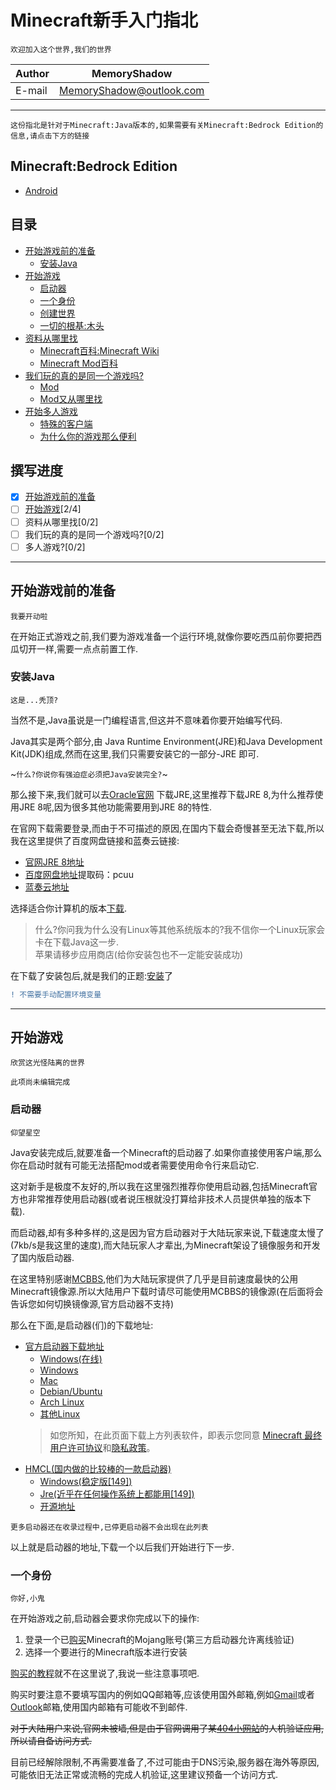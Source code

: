 # Minecraft新手入门指北

`欢迎加入这个世界,我们的世界`

|Author|MemoryShadow|
|---|---
|E-mail|MemoryShadow@outlook.com

****

`这份指北是针对于Minecraft:Java版本的,如果需要有关Minecraft:Bedrock Edition的信息,请点击下方的链接`

## Minecraft:Bedrock Edition

* [Android](http://mc.oi.sgpublic.xyz/ "点击前往")

## 目录

* [开始游戏前的准备](#开始游戏前的准备 "我要开动啦")
  * [安装Java](#安装Java "这是...秃顶?")
* [开始游戏](#开始游戏 "欣赏这光怪陆离的世界")
  * [启动器](#启动器 "仰望星空")
  * [一个身份](#一个身份 "你好,小鬼")
  * [创建世界](#创建世界 "你好,世界")
  * [一切的根基\:木头](#一切的根基-木头)
* [资料从哪里找](#资料从哪里找)
  * [Minecraft百科:Minecraft Wiki](#Minecraft-Wiki)
  * [Minecraft Mod百科](#Minecraft-Mod)
* [我们玩的真的是同一个游戏吗?](#我们玩的真的是同一个游戏吗?)
  * [Mod](#辅助Mod)
  * [Mod又从哪里找](#Mod又从哪里找)
* [开始多人游戏](#开始多人游戏)
  * [特殊的客户端](#特殊的客户端)
  * [为什么你的游戏那么便利](#为什么你的游戏那么便利)

## 撰写进度

* [x] [开始游戏前的准备](#开始游戏前的准备 "我要开动啦")
* [ ] [开始游戏](#开始游戏 "欣赏这光怪陆离的世界")[2/4]
* [ ] 资料从哪里找[0/2]
* [ ] 我们玩的真的是同一个游戏吗?[0/2]
* [ ] 多人游戏?[0/2]

****

## 开始游戏前的准备

`我要开动啦`

在开始正式游戏之前,我们要为游戏准备一个运行环境,就像你要吃西瓜前你要把西瓜切开一样,需要一点点前置工作.

### 安装Java

`这是...秃顶?`

当然不是,Java虽说是一门编程语言,但这并不意味着你要开始编写代码.

Java其实是两个部分,由 Java Runtime Environment(JRE)和Java Development Kit(JDK)组成,然而在这里,我们只需要安装它的一部分-JRE 即可.

~`什么?你说你有强迫症必须把Java安装完全?`~

那么接下来,我们就可以去[Oracle官网](https://www.oracle.com "点击前往")
下载JRE,这里推荐下载JRE 8,为什么推荐使用JRE 8呢,因为很多其他功能需要用到JRE 8的特性.

在官网下载需要登录,而由于不可描述的原因,在国内下载会奇慢甚至无法下载,所以我在这里提供了百度网盘链接和蓝奏云链接:

* [官网JRE 8地址](https://www.oracle.com/java/technologies/javase-jre8-downloads.html "点击前往")
* [百度网盘地址](https://pan.baidu.com/s/1UvUyp7YLBm5aVKO69ANGdg "点击前往")提取码：pcuu
* [蓝奏云地址](https://www.lanzous.com/b015ahjha?t=2303 "点击前往")

选择适合你计算机的版本[下载](https://xdown.org/ "高效下载工具").

>什么?你问我为什么没有Linux等其他系统版本的?我不信你一个Linux玩家会卡在下载Java这一步.<br>
苹果请移步应用商店(给你安装包也不一定能安装成功)

在下载了安装包后,就是我们的正题\:[安装](https://jingyan.baidu.com/article/0eb457e5ece76f03f1a905a2.html "安装教程")了

```diff
! 不需要手动配置环境变量
```

****

## 开始游戏

`欣赏这光怪陆离的世界`

`此项尚未编辑完成`

### 启动器

`仰望星空`

Java安装完成后,就要准备一个Minecraft的启动器了.如果你直接使用客户端,那么你在启动时就有可能无法搭配mod或者需要使用命令行来启动它.

这对新手是极度不友好的,所以我在这里强烈推荐你使用启动器,包括Minecraft官方也非常推荐使用启动器(或者说压根就没打算给非技术人员提供单独的版本下载).

而启动器,却有多种多样的,这是因为官方启动器对于大陆玩家来说,下载速度太慢了(7kb/s是我这里的速度),而大陆玩家人才辈出,为Minecraft架设了镜像服务和开发了国内版启动器.

在这里特别感谢[MCBBS](https://www.mcbbs.net "点击访问"),他们为大陆玩家提供了几乎是目前速度最快的公用Minecraft镜像源.所以大陆用户下载时请尽可能使用MCBBS的镜像源(在后面将会告诉您如何切换镜像源,官方启动器不支持)

那么在下面,是启动器(们)的下载地址:

* [官方启动器下载地址](https://www.minecraft.net/zh-hans/download/alternative "点击访问")
  * [Windows(在线)](https://launcher.mojang.com/download/MinecraftInstaller.msi "点击下载")
  * [Windows](https://launcher.mojang.com/download/Minecraft.exe "点击下载")
  * [Mac](https://launcher.mojang.com/download/Minecraft.dmg "点击下载")
  * [Debian/Ubuntu](https://launcher.mojang.com/download/Minecraft.deb "点击下载")
  * [Arch Linux](https://aur.archlinux.org/packages/minecraft-launcher "点击访问")
  * [其他Linux](https://launcher.mojang.com/download/Minecraft.tar.gz "点击下载\(要提前安装Java 8\)")
  >如您所知，在此页面下载上方列表软件，即表示您同意 [Minecraft 最终用户许可协议](https://minecraft.net/terms)和[隐私政策](https://go.microsoft.com/fwlink/?LinkId=521839)。
* [HMCL(国内做的比较棒的一款启动器)](https://hmcl.huangyuhui.net/download "点击访问")
  * [Windows(稳定版\[149\])](http://ci.huangyuhui.net/job/HMCL/149/artifact/HMCL/build/libs/HMCL-3.2.149.exe "点击下载")
  * [Jre(近乎在任何操作系统上都能用\[149\])](http://ci.huangyuhui.net/job/HMCL/149/artifact/HMCL/build/libs/HMCL-3.2.149.jar "点击下载")
  * [开源地址](https://github.com/huanghongxun/HMCL "点击访问")
  
`更多启动器还在收录过程中,已停更启动器不会出现在此列表`

以上就是启动器的地址,下载一个以后我们开始进行下一步.

### 一个身份

`你好,小鬼`

在开始游戏之前,启动器会要求你完成以下的操作:

1. 登录一个已[购买](https://www.minecraft.net/ "点击前往")Minecraft的Mojang账号(第三方启动器允许离线验证)
2. 选择一个要进行的Minecraft版本进行安装

[购买的教程](https://jingyan.baidu.com/article/636f38bbb8690cd6b84610c1.html "点击前往")就不在这里说了,我说一些注意事项吧.

购买时要注意不要填写国内的例如QQ邮箱等,应该使用国外邮箱,例如[Gmail](https://mail.google.com/ "点击访问(大陆用户需要科学上网)")或者[Outlook](https://outlook.live.com/ "点击访问")邮箱,使用国内邮箱有可能收不到邮件.

~~对于大陆用户来说,官网未被墙,但是由于官网调用了某[404小网站](https://www.google.com "点击访问")的人机验证应用,所以请自备访问方式.~~

目前已经解除限制,不再需要准备了,不过可能由于DNS污染,服务器在海外等原因,可能依旧无法正常或流畅的完成人机验证,这里建议预备一个访问方式.

